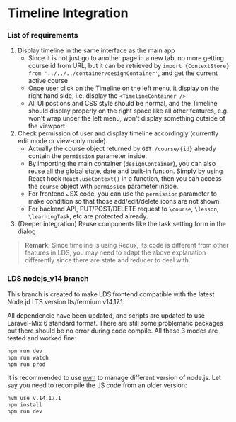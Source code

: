 # Timeline Integration

### List of requirements

1. Display timeline in the same interface as the main app
    - Since it is not just go to another page in a new tab, no more getting course id from URL, but it can be retrieved by ```import {ContextStore} from '../../../container/designContainer'```, and get the current active course
    - Once user click on the Timeline on the left menu, it display on the right hand side, i.e. display the ```<TimelineContainer />```
    - All UI postions and CSS style should be normal, and the Timeline should display properly on the right space like all other features, e.g. won't wrap under the left menu, won't display something outside of the viewport
2. Check permission of user and display timeline accordingly (currently edit mode or view-only mode).
    - Actually the course object returned by ```GET /course/{id}``` already contain the ```permission``` parameter inside.
    - By importing the main container (```designContainer```), you can also reuse all the global state, date and built-in funtion. Simply by using React hook ```React.useContext()``` in a function, then you can access the ```course``` object with ```permission``` parameter inside.
    - For frontend JSX code, you can use the ```permission``` parameter to make condition so that those add/edit/delete icons are not shown.
    - For backend API, PUT/POST/DELETE request to ```\course```, ```\lesson```, ```\learningTask```, etc are protected already.
3. (Deeper integration) Reuse components like the task setting form in the dialog

> **Remark:** Since timeline is using Redux, its code is different from other features in LDS, you may need to adapt the above explanation differently since there are state and reducer to deal with.

### LDS nodejs_v14 branch
This branch is created to make LDS frontend compatible with the latest Node.jd LTS version lts/fermium v14.17.1.

All dependencie have been updated, and scripts are updated to use Laravel-Mix 6 standard format. There are still some problematic packages but there should be no error during code compile. All these 3 modes are tested and worked fine:

```bash
npm run dev
npm run watch
npm run prod
```

It is recommended to use [nvm](https://github.com/nvm-sh/nvm) to manage different version of node.js. Let say you need to recompile the JS code from an older version:

```bash
nvm use v.14.17.1
npm install
npm run dev
```